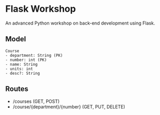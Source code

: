 # Flask Workshop

An advanced Python workshop on back-end development using Flask. 

## Model
```
Course
- department: String (PK)
- number: int (PK)
- name: String
- units: int
- desc?: String
```

## Routes
- /courses (GET, POST)
- /course/{department}/{number} (GET, PUT, DELETE)